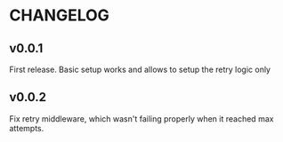 CHANGELOG
=========

## v0.0.1
First release. Basic setup works and allows to setup the retry logic only

## v0.0.2
Fix retry middleware, which wasn't failing properly when it reached max attempts.
